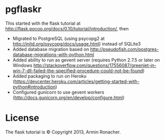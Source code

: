 # pgflaskr

This started with the flask tutorial at http://flask.pocoo.org/docs/0.10/tutorial/introduction/, then
* Migrated to PostgreSQL (using psycopg2 at http://initd.org/psycopg/docs/usage.html) instead of SQLite3
* Added database migration based on http://pseudofish.com/postgres-database-migrations-with-python.html
* Added ability to run as gevent server (requires Python 2.7.5 or later on Windows http://stackoverflow.com/questions/17556087/greenlet-in-win-7-dll-failed-the-specified-procedure-could-not-be-found)
* Added packaging to run on Heroku (https://devcenter.heroku.com/articles/getting-started-with-python#introduction)
* Configured gunicorn to use gevent workers (http://docs.gunicorn.org/en/develop/configure.html)

# License

The flask tutorial is © Copyright 2013, Armin Ronacher.
